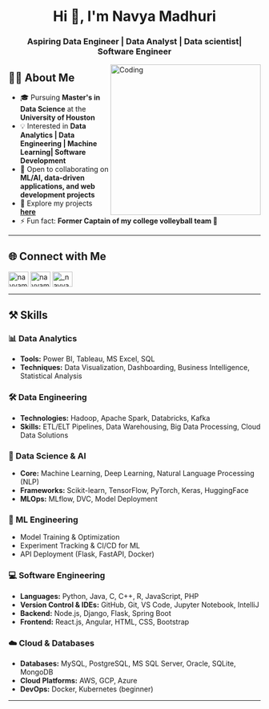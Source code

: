<h1 align="center">Hi 👋, I'm Navya Madhuri</h1>
<h3 align="center">Aspiring Data Engineer | Data Analyst | Data scientist| Software Engineer</h3>

<img align="right" alt="Coding" width="300" src="https://media.tenor.com/QVC1Nmb9TwUAAAAj/coding.gif">

## 👩‍💻 About Me  

- 🎓 Pursuing **Master's in Data Science** at the **University of Houston**  
- 💡 Interested in **Data Analytics |  Data Engineering | Machine Learning| Software Development**  
- 🤝 Open to collaborating on **ML/AI, data-driven applications, and web development projects**  
- 📂 Explore my projects [**here**](https://github.com/NAVYAMADHURI-BAGIREDDY?tab=repositories)  
- ⚡ Fun fact: **Former Captain of my college volleyball team 🏐**  

---

## 🌐 Connect with Me  
<p align="left">
<a href="https://linkedin.com/in/navyamadhuri" target="blank"><img align="center" src="https://raw.githubusercontent.com/rahuldkjain/github-profile-readme-generator/master/src/images/icons/Social/linked-in-alt.svg" alt="navyamadhuri" height="30" width="40" /></a>
<a href="https://kaggle.com/navyamadhuri-bagireddy" target="blank"><img align="center" src="https://raw.githubusercontent.com/rahuldkjain/github-profile-readme-generator/master/src/images/icons/Social/kaggle.svg" alt="navyamadhuri-bagireddy" height="30" width="40" /></a>
<a href="https://instagram.com/_navya_.b" target="blank"><img align="center" src="https://raw.githubusercontent.com/rahuldkjain/github-profile-readme-generator/master/src/images/icons/Social/instagram.svg" alt="_navya_.b" height="30" width="40" /></a>
</p>

---

## ⚒️ Skills  

### 📊 Data Analytics  
- **Tools:** Power BI, Tableau, MS Excel, SQL  
- **Techniques:** Data Visualization, Dashboarding, Business Intelligence, Statistical Analysis  

### 🛠️ Data Engineering  
- **Technologies:** Hadoop, Apache Spark, Databricks, Kafka  
- **Skills:** ETL/ELT Pipelines, Data Warehousing, Big Data Processing, Cloud Data Solutions  

### 🤖 Data Science & AI  
- **Core:** Machine Learning, Deep Learning, Natural Language Processing (NLP)  
- **Frameworks:** Scikit-learn, TensorFlow, PyTorch, Keras, HuggingFace  
- **MLOps:** MLflow, DVC, Model Deployment  

### 🔧 ML Engineering  
- Model Training & Optimization  
- Experiment Tracking & CI/CD for ML  
- API Deployment (Flask, FastAPI, Docker)  

### 💻 Software Engineering  
- **Languages:** Python, Java, C, C++, R, JavaScript, PHP  
- **Version Control & IDEs:** GitHub, Git, VS Code, Jupyter Notebook, IntelliJ  
- **Backend:** Node.js, Django, Flask, Spring Boot  
- **Frontend:** React.js, Angular, HTML, CSS, Bootstrap  

### ☁️ Cloud & Databases  
- **Databases:** MySQL, PostgreSQL, MS SQL Server, Oracle, SQLite, MongoDB  
- **Cloud Platforms:** AWS, GCP, Azure  
- **DevOps:** Docker, Kubernetes (beginner)  

---

